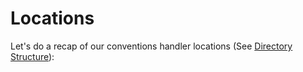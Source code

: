 # Locations

Let's do a recap of our conventions handler locations (See [Directory Structure](../configuration/directory_structure.md)):
